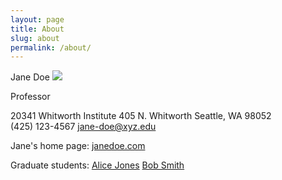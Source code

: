 ```yaml
---
layout: page
title: About
slug: about
permalink: /about/
---
```

<div itemscope itemtype="http://schema.org/Person">
  <span itemprop="name">Jane Doe</span>
  <img src="janedoe.jpg" itemprop="image" />

  <span itemprop="jobTitle">Professor</span>
  <div itemprop="address" itemscope itemtype="http://schema.org/PostalAddress">
    <span itemprop="streetAddress">
      20341 Whitworth Institute
      405 N. Whitworth
    </span>
    <span itemprop="addressLocality">Seattle</span>,
    <span itemprop="addressRegion">WA</span>
    <span itemprop="postalCode">98052</span>
  </div>
  <span itemprop="telephone">(425) 123-4567</span>
  <a href="mailto:jane-doe@xyz.edu" itemprop="email">
    jane-doe@xyz.edu</a>

  Jane's home page:
  <a href="http://www.janedoe.com" itemprop="url">janedoe.com</a>

  Graduate students:
  <a href="http://www.xyz.edu/students/alicejones.html" itemprop="colleague">
    Alice Jones</a>
  <a href="http://www.xyz.edu/students/bobsmith.html" itemprop="colleague">
    Bob Smith</a>
</div>
